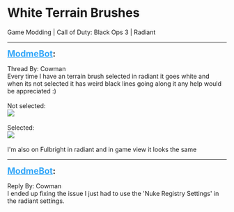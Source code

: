 # White Terrain Brushes
Game Modding | Call of Duty: Black Ops 3 | Radiant

---
<strong style="font-size: 1.4em;"><span style="text-decoration: underline;text-decoration-color: #34a7f9;"><span style="color:#34a7f9;">ModmeBot</span></span>:</strong>

<p>Thread By: Cowman<br />Every time I have an terrain brush selected in radiant it goes white and when its not selected it has weird black lines going along it any help would be appreciated :)<br /> <br />Not selected:<br /><img style="max-width: 500px;" src="https://i.gyazo.com/2a96d87e2dec3153097c58f1bf7f46c4.jpg"><br /> <br />Selected:<br /><img style="max-width: 500px;" src="https://i.gyazo.com/96da7e23cbbfced6380148a5c4de52fb.jpg"><br /> <br />I&#39;m also on Fulbright in radiant and in game view it looks the same</p>

---
<strong style="font-size: 1.4em;"><span style="text-decoration: underline;text-decoration-color: #34a7f9;"><span style="color:#34a7f9;">ModmeBot</span></span>:</strong>

<p>Reply By: Cowman<br />I ended up fixing the issue I just had to use the &#39;Nuke Registry Settings&#39; in the radiant settings.</p>
